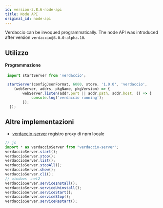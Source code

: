 ```yaml
---
id: version-3.8.6-node-api
title: Node API
original_id: node-api
---
```

Verdaccio can be invoqued programmatically. The node API was introduced after version `verdaccio@3.0.0-alpha.10`.

## Utilizzo

#### Programmazione

```js
 import startServer from 'verdaccio';   

 startServer(configJsonFormat, 6000, store, '1.0.0', 'verdaccio',
    (webServer, addrs, pkgName, pkgVersion) => {
        webServer.listen(addr.port || addr.path, addr.host, () => {
            console.log('verdaccio running');
        });
  });
```

## Altre implementazioni

* [verdaccio-server](https://github.com/boringame/verdaccio-server) registro proxy di npm locale

```js
// js
import * as verdaccioServer from "verdaccio-server";
verdaccioServer.start();
verdaccioServer.stop();
verdaccioServer.list();
verdaccioServer.stopAll();
verdaccioServer.show();
verdaccioServer.cli();
// windows .net2
verdaccioServer.serviceInstall();
verdaccioServer.serviceUninstall();
verdaccioServer.serviceStart();
verdaccioServer.serviceStop();
verdaccioServer.serviceRestart();
```